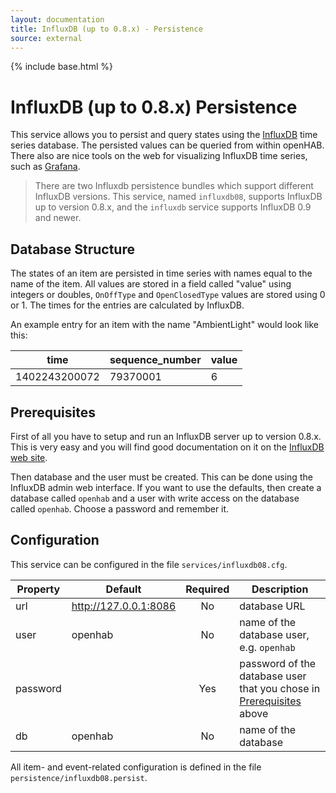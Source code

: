 ```yaml
---
layout: documentation
title: InfluxDB (up to 0.8.x) - Persistence
source: external
---
```

<!-- Attention authors: Do not edit directly. Please add your changes to the appropriate source repository -->

{% include base.html %}

# InfluxDB (up to 0.8.x) Persistence

This service allows you to persist and query states using the [InfluxDB](http://influxdb.org) time series database. The persisted values can be queried from within openHAB. There also are nice tools on the web for visualizing InfluxDB time series, such as [Grafana](http://grafana.org/).

> There are two Influxdb persistence bundles which support different InfluxDB versions.  This service, named `influxdb08`, supports InfluxDB up to version 0.8.x, and the `influxdb` service supports InfluxDB 0.9 and newer.

## Database Structure

The states of an item are persisted in time series with names equal to the name of the item.  All values are stored in a field called "value" using integers or doubles, `OnOffType` and `OpenClosedType` values are stored using 0 or 1. The times for the entries are calculated by InfluxDB.

An example entry for an item with the name "AmbientLight" would look like this:

|time |   sequence_number| value|
|-----|-----------------|-------|
|1402243200072 |  79370001 |   6|

## Prerequisites

First of all you have to setup and run an InfluxDB server up to version 0.8.x. This is very easy and you will find good documentation on it on the [InfluxDB web site](https://docs.influxdata.com/influxdb/v0.8/).

Then database and the user must be created. This can be done using the InfluxDB admin web interface. If you want to use the defaults, then create a database called `openhab` and a user with write access on the database called `openhab`. Choose a password and remember it.

## Configuration

This service can be configured in the file `services/influxdb08.cfg`.

| Property | Default | Required | Description |
|----------|---------|:--------:|-------------|
| url      | http://127.0.0.1:8086 | No | database URL |
| user     | openhab |    No    | name of the database user, e.g. `openhab` |
| password |         |    Yes   | password of the database user that you chose in [Prerequisites](#prerequisites) above |
| db       | openhab |    No    | name of the database |

All item- and event-related configuration is defined in the file `persistence/influxdb08.persist`.